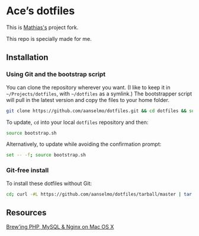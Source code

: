 # Ace’s dotfiles

This is [Mathias's](https://github.com/mathiasbynens/dotfiles/) project fork.

This repo is specially made for me.


## Installation

### Using Git and the bootstrap script

You can clone the repository wherever you want. (I like to keep it in `~/Projects/dotfiles`, with `~/dotfiles` as a symlink.) The bootstrapper script will pull in the latest version and copy the files to your home folder.

```bash
git clone https://github.com/aanselmo/dotfiles.git && cd dotfiles && source bootstrap.sh
```

To update, `cd` into your local `dotfiles` repository and then:

```bash
source bootstrap.sh
```

Alternatively, to update while avoiding the confirmation prompt:

```bash
set -- -f; source bootstrap.sh
```

### Git-free install

To install these dotfiles without Git:

```bash
cd; curl -#L https://github.com/aanselmo/dotfiles/tarball/master | tar -xzv --strip-components 1 --exclude={README.md,bootstrap.sh,LICENSE-MIT.txt}
```

## Resources

[Brew’ing PHP, MySQL & Nginx on Mac OS X](http://rtcamp.com/tutorials/mac/osx-brew-php-mysql-nginx/)